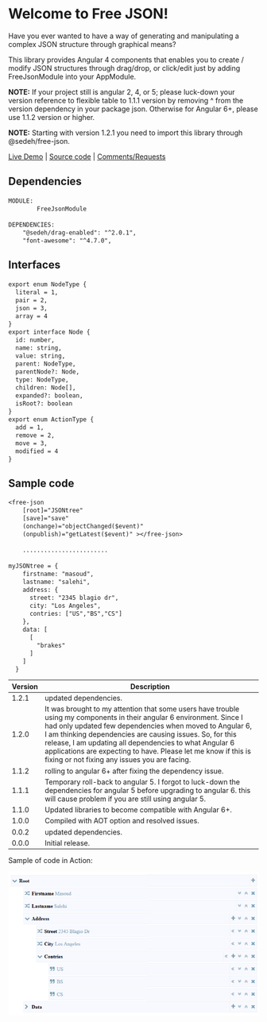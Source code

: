 

# Welcome to Free JSON!

Have you ever wanted to have a way of generating and manipulating a complex JSON structure through graphical means?

This library provides Angular 4 components that enables you to create / modify JSON structures through drag/drop, or click/edit just by adding FreeJsonModule into your AppModule.

**NOTE:** If your project still is angular 2, 4, or 5; please luck-down your version reference to flexible table to 1.1.1 version by removing ^ from the version dependency in your package json. Otherwise for Angular 6+, please use 1.1.2 version or higher.

**NOTE:** Starting with version 1.2.1 you need to import this library through @sedeh/free-json.

[Live Demo](https://free-json.stackblitz.io)  | [Source code](https://github.com/msalehisedeh/free-json/tree/master/src/app) | [Comments/Requests](https://github.com/msalehisedeh/free-json/issues)

## Dependencies

```
MODULE: 
		FreeJsonModule

DEPENDENCIES: 
    "@sedeh/drag-enabled": "^2.0.1",
    "font-awesome": "^4.7.0",
```

## Interfaces

```
export enum NodeType {
  literal = 1,
  pair = 2,
  json = 3,
  array = 4
}
export interface Node {
  id: number,
  name: string,
  value: string,
  parent: NodeType,
  parentNode?: Node,
  type: NodeType,
  children: Node[],
  expanded?: boolean,
  isRoot?: boolean
}
export enum ActionType {
  add = 1,
  remove = 2,
  move = 3,
  modified = 4
}
```

## Sample code

```
<free-json 
	[root]="JSONtree"
	[save]="save"
    (onchange)="objectChanged($event)"
    (onpublish)="getLatest($event)" ></free-json>	

	........................

myJSONtree = {
	firstname: "masoud",
	lastname: "salehi",
	address: {
	  street: "2345 blagio dr",
	  city: "Los Angeles",
	  contries: ["US","BS","CS"]
	},
	data: [
	  [
		"brakes"
	  ]
	]
  }
```

| Version  |Description                                                                                                                                  |
|----------|---------------------------------------------------------------------------------------------------------------------------------------------|
|1.2.1     |updated dependencies.                                                                                                                        |
|1.2.0     |It was brought to my attention that some users have trouble using my components in their angular 6 environment. Since I had only updated few dependencies when moved to Angular 6, I am thinking dependencies are causing issues. So, for this release, I am updating all dependencies to what Angular 6 applications are expecting to have. Please let me know if this is fixing or not fixing any issues you are facing. |
|1.1.2     |rolling to angular 6+ after fixing the dependency issue.                                                                                     |
|1.1.1     |Temporary roll-back to angular 5. I forgot to luck-down the dependencies for angular 5 before upgrading to angular 6. this will cause problem if you are still using angular 5.  |
|1.1.0     |Updated libraries to become compatible with Angular 6+.                                                                                      |
|1.0.0     |Compiled with AOT option and resolved issues.                                                                                                |
|0.0.2     |updated dependencies.                                                                                                                        |
|0.0.0     |Initial release.                                                                                                                             |


Sample of code in Action:

![alt text](https://raw.githubusercontent.com/msalehisedeh/free-json/master/sample.png  "What you would see when a free JSON is used")

